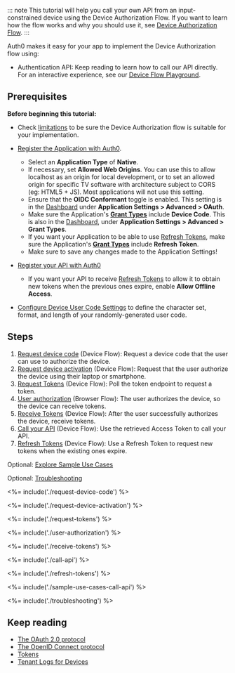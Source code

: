 ::: note
This tutorial will help you call your own API from an input-constrained device using the Device Authorization Flow. If you want to learn how the flow works and why you should use it, see [Device Authorization Flow](/flows/concepts/device-auth).
:::

Auth0 makes it easy for your app to implement the Device Authorization flow using:

* Authentication API: Keep reading to learn how to call our API directly. For an interactive experience, see our [Device Flow Playground](https://auth0.github.io/device-flow-playground/).

## Prerequisites

**Before beginning this tutorial:**

* Check [limitations](#limitations) to be sure the Device Authorization flow is suitable for your implementation.

* [Register the Application with Auth0](/dashboard/guides/applications/register-app-native). 
  * Select an **Application Type** of **Native**.
  * If necessary, set **Allowed Web Origins**. You can use this to allow localhost as an origin for local development, or to set an allowed origin for specific TV software with architecture subject to CORS (eg: HTML5 + JS). Most applications will not use this setting.
  * Ensure that the **OIDC Conformant** toggle is enabled. This setting is in the [Dashboard](${manage_url}) under **Application Settings > Advanced > OAuth**.
  * Make sure the Application's **[Grant Types](/dashboard/guides/applications/update-grant-types)** include **Device Code**. This is also in the [Dashboard](${manage_url}), under **Application Settings > Advanced > Grant Types**.
  * If you want your Application to be able to use [Refresh Tokens](/tokens/concepts/refresh-tokens), make sure the Application's **[Grant Types](/dashboard/guides/applications/update-grant-types)** include **Refresh Token**.
  * Make sure to save any changes made to the Application Settings!

* [Register your API with Auth0](/architecture-scenarios/mobile-api/part-2#create-the-api)
  * If you want your API to receive [Refresh Tokens](/tokens/concepts/refresh-tokens) to allow it to obtain new tokens when the previous ones expire, enable **Allow Offline Access**.

* [Configure Device User Code Settings](/dashboard/guides/tenants/configure-device-user-code-settings) to define the character set, format, and length of your randomly-generated user code.

## Steps

1. [Request device code](#request-device-code) (Device Flow): Request a device code that the user can use to authorize the device.
2. [Request device activation](#request-device-activation) (Device Flow): Request that the user authorize the device using their laptop or smartphone.
3. [Request Tokens](#request-tokens) (Device Flow): Poll the token endpoint to request a token.
4. [User authorization](#user-authorization) (Browser Flow): The user authorizes the device, so the device can receive tokens.
5. [Receive Tokens](#receive-tokens) (Device Flow): After the user successfully authorizes the device, receive tokens.
6. [Call your API](#call-your-api) (Device Flow): Use the retrieved Access Token to call your API.
7. [Refresh Tokens](#refresh-tokens) (Device Flow): Use a Refresh Token to request new tokens when the existing ones expire.

Optional: [Explore Sample Use Cases](#sample-use-cases)

Optional: [Troubleshooting](#troubleshooting)

<%= include('./request-device-code') %>

<%= include('./request-device-activation') %>

<%= include('./request-tokens') %>

<%= include('./user-authorization') %>

<%= include('./receive-tokens') %>

<%= include('./call-api') %>

<%= include('./refresh-tokens') %>

<%= include('./sample-use-cases-call-api') %>

<%= include('./troubleshooting') %>

## Keep reading

- [The OAuth 2.0 protocol](/protocols/oauth2)
- [The OpenID Connect protocol](/protocols/oidc)
- [Tokens](/tokens)
- [Tenant Logs for Devices](/logs)
